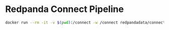 # Redpanda Connect Pipeline

```bash
docker run --rm -it -v $(pwd):/connect -w /connect redpandadata/connect:4.55 streams -r shared.yaml connect1.yaml connect2.yaml
```
